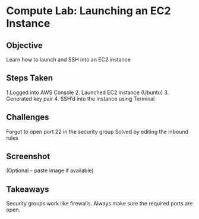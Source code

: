 # Compute Lab: Launching an EC2 Instance
## Objective
Learn how to launch and SSH into an EC2 instance

## Steps Taken
1.Logged into AWS Console
2. Launched EC2 instance (Ubuntu)
3. Generated key pair
4. SSH’d into the instance using Terminal

## Challenges
Forgot to open port 22 in the security group
Solved by editing the inbound rules

## Screenshot
(Optional – paste image if available)

## Takeaways
Security groups work like firewalls. Always make sure the required ports are open.

